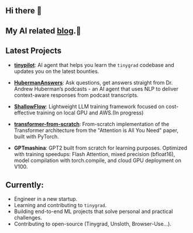 ## Hi there 👋

## My AI related [blog](https://ninoristeski.github.io/).📓

## Latest Projects

- **[tinypilot](https://github.com/ninoristeski/tinypilot)**: AI agent that helps you learn the `tinygrad` codebase and updates you on the latest bounties.
- **[HubermanAnswers](https://github.com/ninoristeski/HubermanAnswers)**: Ask questions, get answers straight from Dr. Andrew Huberman’s podcasts - an AI agent that uses NLP to deliver context-aware responses from podcast transcripts.  

- **[ShallowFlow](https://github.com/ninoristeski/ShallowFlow)**: Lightweight LLM training framework focused on cost-effective training on local GPU and AWS.(In progress)

- **[transformer-from-scratch](https://github.com/ninoristeski/transformer-from-scratch)**: From-scratch implementation of the Transformer architecture from the "Attention is All You Need" paper, built with PyTorch.

- **GPTmashina**: GPT2 built from scratch for learning purposes. Optimized with training speedups: Flash Attention, mixed precision (bfloat16), model compilation with torch.compile, and cloud GPU deployment on V100.
 

## Currently:
- Engineer in a new startup.
- Learning and contributing to `tinygrad`.
- Building end-to-end ML projects that solve personal and practical challenges.
- Contributing to open-source (Tinygrad, Unsloth, Browser-Use...).



